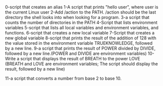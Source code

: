 0-script that creates an alias
1-A script that prints "hello user", where user is the current Linux user
2-Add /action to the PATH. /action should be the last directory the shell looks into when looking for a program.
3-a script that counts the number of directories in the PATH
4-Script that lists environment variables
5-script that lists all local variables and environment variables, and functions.
6-script that creates a new local variable
7-Script that creates a new global variable
8-script that prints the result of the addition of 128 with the value stored in the environment variable TRUEKNOWLEDGE, followed by a new line.
9-a script that prints the result of POWER divided by DIVIDE, followed by a new line.(POWER and DIVIDE are environment variables)
10- Write a script that displays the result of BREATH to the power LOVE (BREATH and LOVE are environment variables; The script should display the result, followed by a new line)

11-a script that converts a number from base 2 to base 10.
